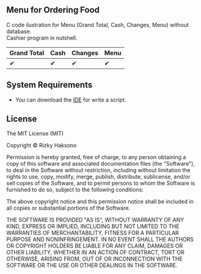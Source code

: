 ## Menu for Ordering Food
C code ilustration for Menu (Grand Total, Cash, Changes, Menu) without database.<br>
Cashier program in nutshell.

| Grand Total | Cash | Changes | Menu |
| --- | -- | -- | -- |
| ✔ | ✔ | ✔ | ✔ |

## System Requirements

- You can download the [IDE](http://www.codeblocks.org/downloads/binaries/) for write a script.

## License

The MIT License (MIT)

Copyright © Rizky Haksono

Permission is hereby granted, free of charge, to any person obtaining a copy of this software and associated documentation files (the "Software"), to deal in the Software without restriction, including without limitation the rights to use, copy, modify, merge, publish, distribute, sublicense, and/or sell copies of the Software, and to permit persons to whom the Software is furnished to do so, subject to the following conditions:

The above copyright notice and this permission notice shall be included in all copies or substantial portions of the Software.

THE SOFTWARE IS PROVIDED "AS IS", WITHOUT WARRANTY OF ANY KIND, EXPRESS OR IMPLIED, INCLUDING BUT NOT LIMITED TO THE WARRANTIES OF MERCHANTABILITY, FITNESS FOR A PARTICULAR PURPOSE AND NONINFRINGEMENT. IN NO EVENT SHALL THE AUTHORS OR COPYRIGHT HOLDERS BE LIABLE FOR ANY CLAIM, DAMAGES OR OTHER LIABILITY, WHETHER IN AN ACTION OF CONTRACT, TORT OR OTHERWISE, ARISING FROM, OUT OF OR INCONNECTION WITH THE SOFTWARE OR THE USE OR OTHER DEALINGS IN THE SOFTWARE.

